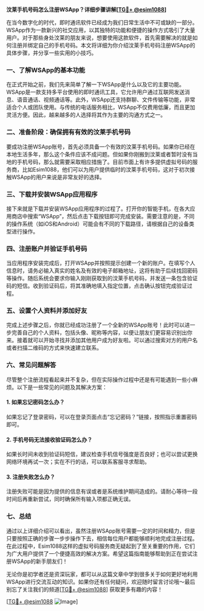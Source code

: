 **汶莱手机号码怎么注册WSApp？详细步骤讲解[[TG💪+ @esim1088](https://t.me/s/esim1088)]**

在当今数字化的时代，即时通讯软件已经成为我们日常生活中不可或缺的一部分。WSApp作为一款新兴的社交应用，以其独特的功能和便捷的操作方式吸引了大量用户。对于那些身处汶莱的朋友来说，想要使用这款软件，首先需要解决的就是如何注册并绑定自己的手机号码。本文将详细为你介绍汶莱手机号码注册WSApp的具体步骤，并分享一些实用的小技巧。

### 一、了解WSApp的基本功能

在正式开始之前，我们先来简单了解一下WSApp是什么以及它的主要功能。WSApp是一款支持多平台使用的即时通讯工具，它允许用户通过互联网发送消息、语音通话、视频通话等。此外，WSApp还支持群聊、文件传输等功能，非常适合个人或团队使用。与传统的电话服务相比，WSApp不仅费用低廉，而且更加灵活方便。因此，越来越多的人选择将其作为主要的沟通方式之一。

### 二、准备阶段：确保拥有有效的汶莱手机号码

要成功注册WSApp账号，首先必须具备一个有效的汶莱手机号码。如果你已经在本地生活多年，那么这个条件应该不成问题。但如果你刚搬到汶莱或者暂时没有当地的手机号码，那么就需要采取相应措施了。目前市面上有许多提供虚拟号码的服务商，比如Esim1088，他们可以为用户提供临时的汶莱手机号码，这对于初次接触WSApp的用户来说是非常友好的选择。

### 三、下载并安装WSApp应用程序

接下来就是下载并安装WSApp应用程序的过程了。打开你的智能手机，在各大应用商店中搜索“WSApp”，然后点击下载按钮即可完成安装。需要注意的是，不同的操作系统（如iOS和Android）可能会有不同的下载路径，请根据自己的设备类型进行操作。

### 四、注册账户并验证手机号码

当应用程序安装完成后，打开WSApp并按照提示创建一个新的账户。在填写个人信息时，请务必输入真实的姓名及有效的电子邮箱地址，这将有助于后续找回密码等操作。随后系统会要求你输入刚刚获取到的汶莱手机号码，并发送一条包含验证码的短信。收到验证码后，将其准确地填入指定位置，点击确认按钮完成验证过程。

### 五、设置个人资料并添加好友

完成上述步骤之后，你就已经成功注册了一个全新的WSApp账号！此时可以进一步完善自己的个人资料，包括头像、昵称等内容，以便让朋友们更容易识别出你来。接着就可以开始寻找并添加其他用户成为好友啦。可以通过搜索对方的用户名或者扫描二维码的方式来快速建立联系。

### 六、常见问题解答

尽管整个注册流程看起来并不复杂，但在实际操作过程中还是有可能遇到一些小麻烦。以下是一些常见的问题及其解决方案：

#### 1. 如果忘记密码怎么办？
如果忘记了登录密码，可以在登录页面点击“忘记密码？”链接，按照指示重置密码即可。

#### 2. 手机号码无法接收验证码怎么办？
如果长时间未收到验证码短信，建议检查手机信号强度是否良好；也可以尝试更换网络环境再试一次；实在不行的话，可以联系客服寻求帮助。

#### 3. 注册失败怎么办？
注册失败可能是因为提供的信息有误或者是系统维护期间造成的。请耐心等待一段时间后再重新尝试，同时确保所有输入项都正确无误。

### 七、总结

通过以上详细介绍可以看出，虽然注册WSApp账号需要一定的时间和精力，但是只要按照正确的步骤一步步操作下去，相信每位用户都能够顺利地完成注册过程。在此过程中，Esim1088这样的虚拟号码服务商无疑起到了至关重要的作用，它们为广大用户提供了一个便捷高效的解决方案。希望这篇指南能够帮助到正在尝试注册WSApp的新手朋友们！

无论你是初学者还是资深玩家，都可以从这篇文章中学到很多关于如何更好地利用WSApp进行交流互动的知识。如果你还有任何疑问，欢迎随时留言讨论哦～最后别忘了关注我们的频道[[TG💪+ @esim1088](https://t.me/s/esim1088)] 获取更多有趣的内容！

[[TG💪+ @esim1088](https://t.me/s/esim1088) ![Image](https://i.postimg.cc/4NQfJmqS/Snipaste-2025-05-13-00-14-12.png)]